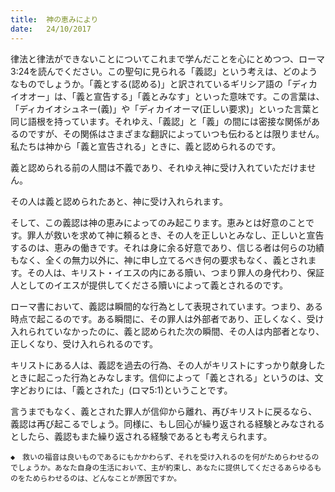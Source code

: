 ```yaml
---
title:  神の恵みにより
date:   24/10/2017
---
```


律法と律法ができないことについてこれまで学んだことを心にとめつつ、ローマ3:24を読んでください。この聖句に見られる「義認」という考えは、どのようなものでしょうか。「義とする(認める)」と訳されているギリシア語の「ディカイオオー」は、「義と宣告する」「義とみなす」といった意味です。この言葉は、「ディカイオシュネー(義)」や「ディカイオーマ(正しい要求)」といった言葉と同じ語根を持っています。それゆえ、「義認」と「義」の間には密接な関係があるのですが、その関係はさまざまな翻訳によっていつも伝わるとは限りません。私たちは神から「義と宣告される」ときに、義と認められるのです。

義と認められる前の人間は不義であり、それゆえ神に受け入れていただけません。

その人は義と認められたあと、神に受け入れられます。

そして、この義認は神の恵みによってのみ起こります。恵みとは好意のことです。罪人が救いを求めて神に頼るとき、その人を正しいとみなし、正しいと宣告するのは、恵みの働きです。それは身に余る好意であり、信じる者は何らの功績もなく、全くの無力以外に、神に申し立てるべき何の要求もなく、義とされます。その人は、キリスト・イエスの内にある贖い、つまり罪人の身代わり、保証人としてのイエスが提供してくださる贖いによって義とされるのです。

ローマ書において、義認は瞬間的な行為として表現されています。つまり、ある時点で起こるのです。ある瞬間に、その罪人は外部者であり、正しくなく、受け入れられていなかったのに、義と認められた次の瞬間、その人は内部者となり、正しくなり、受け入れられるのです。

キリストにある人は、義認を過去の行為、その人がキリストにすっかり献身したときに起こった行為とみなします。信仰によって「義とされる」というのは、文字どおりには、「義とされた」(ロマ5:1)ということです。

言うまでもなく、義とされた罪人が信仰から離れ、再びキリストに戻るなら、義認は再び起こるでしょう。同様に、もし回心が繰り返される経験とみなされるとしたら、義認もまた繰り返される経験であるとも考えられます。

`◆　救いの福音は良いものであるにもかかわらず、それを受け入れるのを何がためらわせるのでしょうか。あなた自身の生活において、主が約束し、あなたに提供してくださるあらゆるものをためらわせるのは、どんなことが原因ですか。`
